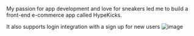 My passion for app development and love for sneakers led me to build a front-end e-commerce app called HypeKicks.

It also supports login integration with a sign up for new users
![image](https://user-images.githubusercontent.com/44392493/166882651-8da62416-ba27-43eb-a796-6be77efc176e.png)

